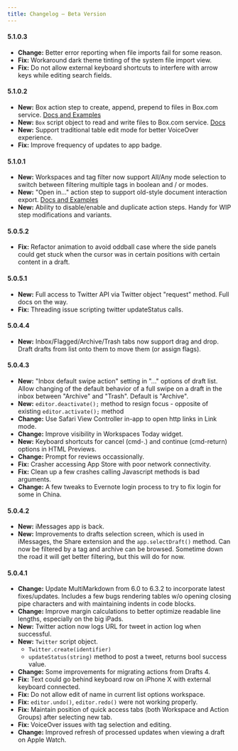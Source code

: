 ```yaml
---
title: Changelog – Beta Version
---
```


#### 5.1.0.3

- **Change:** Better error reporting when file imports fail for some reason.
- **Fix:** Workaround dark theme tinting of the system file import view.
- **Fix:** Do not allow external keyboard shortcuts to interfere with arrow keys while editing search fields.

#### 5.1.0.2

- **New:** Box action step to create, append, prepend to files in Box.com service. [Docs and Examples](/actions/steps/box)
- **New:** `Box` script object to read and write files to Box.com service. [Docs](http://beta-reference.getdrafts.com/objects/Box.html)
- **New:** Support traditional table edit mode for better VoiceOver experience.
- **Fix:** Improve frequency of updates to app badge.

#### 5.1.0.1

- **New:** Workspaces and tag filter now support All/Any mode selection to switch between filtering multiple tags in boolean and / or modes.
- **New:** "Open in..." action step to support old-style document interaction export. [Docs and Examples](/actions/steps/openin)
- **New:** Ability to disable/enable and duplicate action steps. Handy for WIP step modifications and variants.

#### 5.0.5.2

- **Fix:** Refactor animation to avoid oddball case where the side panels could get stuck when the cursor was in certain positions with certain content in a draft.

#### 5.0.5.1

- **New:** Full access to Twitter API via Twitter object "request" method. Full docs on the way.
- **Fix:** Threading issue scripting twitter updateStatus calls.

#### 5.0.4.4

- **New:** Inbox/Flagged/Archive/Trash tabs now support drag and drop. Draft drafts from list onto them to move them (or assign flags).

#### 5.0.4.3

- **New:** "Inbox default swipe action" setting in "..." options of draft list. Allow changing of the default behavior of a full swipe on a draft in the inbox between "Archive" and "Trash". Default is "Archive".
- **New:** `editor.deactivate();` method to resign focus - opposite of existing `editor.activate();` method
- **Change:** Use Safari View Controller in-app to open http links in Link mode.
- **Change:** Improve visibility in Workspaces Today widget.
- **New:** Keyboard shortcuts for cancel (cmd-.) and continue (cmd-return) options in HTML Previews.
- **Change:** Prompt for reviews occassionally.
- **Fix:** Crasher accessing App Store with poor network connectivity.
- **Fix:** Clean up a few crashes calling Javascript methods is bad arguments.
- **Change:** A few tweaks to Evernote login process to try to fix login for some in China.

#### 5.0.4.2

- **New:** iMessages app is back.
- **New:** Improvements to drafts selection screen, which is used in iMessages, the Share extension and the `app.selectDraft()` method.  Can now be filtered by a tag and archive can be browsed. Sometime down the road it will get better filtering, but this will do for now.

#### 5.0.4.1

- **Change:** Update MultiMarkdown from 6.0 to 6.3.2 to incorporate latest fixes/updates. Includes a few bugs rendering tables w/o opening closing pipe characters and with maintaining indents in code blocks.
- **Change:** Improve margin calculations to better optimize readable line lengths, especially on the big iPads.
- **New:** Twitter action now logs URL for tweet in action log when successful.
- **New:** `Twitter` script object.
    - `Twitter.create(identifier)`
    - `updateStatus(string)` method to post a tweet, returns bool success value.
- **Change:** Some improvements for migrating actions from Drafts 4.
- **Fix:** Text could go behind keyboard row on iPhone X with external keyboard connected.
- **Fix:** Do not allow edit of name in current list options workspace.
- **Fix:** `editor.undo()`, `editor.redo()` were not working properly.
- **Fix:** Maintain position of quick access tabs (both Workspace and Action Groups) after selecting new tab.
- **Fix:** VoiceOver issues with tag selection and editing.
- **Change:** Improved refresh of processed updates when viewing a draft on Apple Watch.
